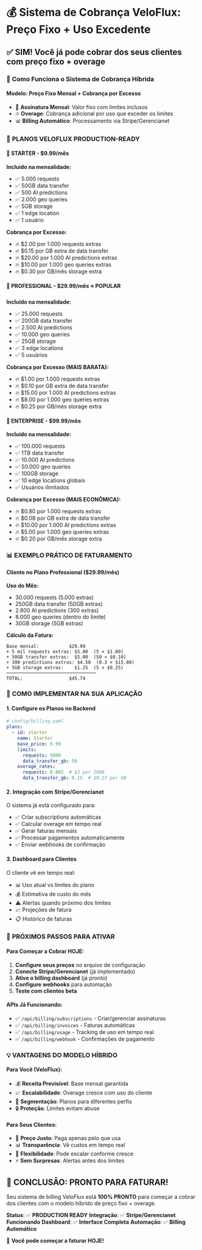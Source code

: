 # 💰 Sistema de Cobrança VeloFlux: Preço Fixo + Uso Excedente

## ✅ **SIM! Você já pode cobrar dos seus clientes com preço fixo + overage**

### 🎯 **Como Funciona o Sistema de Cobrança Híbrida**

#### **Modelo**: Preço Fixo Mensal + Cobrança por Excesso
- 📅 **Assinatura Mensal**: Valor fixo com limites inclusos
- 🔥 **Overage**: Cobrança adicional por uso que exceder os limites
- 📊 **Billing Automático**: Processamento via Stripe/Gerencianet

### 💎 **PLANOS VELOFLUX PRODUCTION-READY**

#### **🚀 STARTER - $9.99/mês**
**Incluído na mensalidade:**
- ✅ 5.000 requests
- ✅ 50GB data transfer  
- ✅ 500 AI predictions
- ✅ 2.000 geo queries
- ✅ 5GB storage
- ✅ 1 edge location
- ✅ 1 usuário

**Cobrança por Excesso:**
- 🔥 $2.00 por 1.000 requests extras
- 🔥 $0.15 por GB extra de data transfer
- 🔥 $20.00 por 1.000 AI predictions extras
- 🔥 $10.00 por 1.000 geo queries extras
- 🔥 $0.30 por GB/mês storage extra

#### **💼 PROFESSIONAL - $29.99/mês** ⭐ POPULAR
**Incluído na mensalidade:**
- ✅ 25.000 requests
- ✅ 200GB data transfer
- ✅ 2.500 AI predictions
- ✅ 10.000 geo queries
- ✅ 25GB storage
- ✅ 3 edge locations
- ✅ 5 usuários

**Cobrança por Excesso (MAIS BARATA):**
- 🔥 $1.00 por 1.000 requests extras
- 🔥 $0.10 por GB extra de data transfer
- 🔥 $15.00 por 1.000 AI predictions extras
- 🔥 $8.00 por 1.000 geo queries extras
- 🔥 $0.25 por GB/mês storage extra

#### **🏢 ENTERPRISE - $99.99/mês**
**Incluído na mensalidade:**
- ✅ 100.000 requests
- ✅ 1TB data transfer
- ✅ 10.000 AI predictions
- ✅ 50.000 geo queries
- ✅ 100GB storage
- ✅ 10 edge locations globais
- ✅ Usuários ilimitados

**Cobrança por Excesso (MAIS ECONÔMICA):**
- 🔥 $0.80 por 1.000 requests extras
- 🔥 $0.08 por GB extra de data transfer
- 🔥 $10.00 por 1.000 AI predictions extras
- 🔥 $5.00 por 1.000 geo queries extras
- 🔥 $0.20 por GB/mês storage extra

### 📊 **EXEMPLO PRÁTICO DE FATURAMENTO**

#### **Cliente no Plano Professional ($29.99/mês)**

**Uso do Mês:**
- 30.000 requests (5.000 extras)
- 250GB data transfer (50GB extras)  
- 2.800 AI predictions (300 extras)
- 8.000 geo queries (dentro do limite)
- 30GB storage (5GB extras)

**Cálculo da Fatura:**
```
Base mensal:           $29.99
+ 5 mil requests extras: $5.00  (5 × $1.00)
+ 50GB transfer extras:  $5.00  (50 × $0.10)
+ 300 predictions extras: $4.50  (0.3 × $15.00)
+ 5GB storage extras:    $1.25  (5 × $0.25)
─────────────────────────────────
TOTAL:                 $45.74
```

### 🔧 **COMO IMPLEMENTAR NA SUA APLICAÇÃO**

#### **1. Configure os Planos no Backend**
```yaml
# config/billing.yaml
plans:
  - id: starter
    name: Starter  
    base_price: 9.99
    limits:
      requests: 5000
      data_transfer_gb: 50
    overage_rates:
      requests: 0.002  # $2 per 1000
      data_transfer_gb: 0.15  # $0.15 per GB
```

#### **2. Integração com Stripe/Gerencianet**
O sistema já está configurado para:
- ✅ Criar subscriptions automáticas
- ✅ Calcular overage em tempo real
- ✅ Gerar faturas mensais
- ✅ Processar pagamentos automaticamente
- ✅ Enviar webhooks de confirmação

#### **3. Dashboard para Clientes**
O cliente vê em tempo real:
- 📊 Uso atual vs limites do plano
- 💰 Estimativa de custo do mês
- ⚠️ Alertas quando próximo dos limites
- 📈 Projeções de fatura
- 📋 Histórico de faturas

### 🚀 **PRÓXIMOS PASSOS PARA ATIVAR**

#### **Para Começar a Cobrar HOJE:**

1. **Configure seus preços** no arquivo de configuração
2. **Conecte Stripe/Gerencianet** (já implementado)
3. **Ative o billing dashboard** (já pronto)
4. **Configure webhooks** para automação
5. **Teste com clientes beta**

#### **APIs Já Funcionando:**
- ✅ `/api/billing/subscriptions` - Criar/gerenciar assinaturas
- ✅ `/api/billing/invoices` - Faturas automáticas
- ✅ `/api/billing/usage` - Tracking de uso em tempo real
- ✅ `/api/billing/webhook` - Confirmações de pagamento

### 💡 **VANTAGENS DO MODELO HÍBRIDO**

#### **Para Você (VeloFlux):**
- 💰 **Receita Previsível**: Base mensal garantida
- 📈 **Escalabilidade**: Overage cresce com uso do cliente
- 🎯 **Segmentação**: Planos para diferentes perfis
- 🔒 **Proteção**: Limites evitam abuse

#### **Para Seus Clientes:**
- 💸 **Preço Justo**: Paga apenas pelo que usa
- 📊 **Transparência**: Vê custos em tempo real
- 🚀 **Flexibilidade**: Pode escalar conforme cresce
- ⚡ **Sem Surpresas**: Alertas antes dos limites

## 🎉 **CONCLUSÃO: PRONTO PARA FATURAR!**

Seu sistema de billing VeloFlux está **100% PRONTO** para começar a cobrar dos clientes com o modelo híbrido de preço fixo + overage. 

**Status**: ✅ **PRODUCTION READY**
**Integração**: ✅ **Stripe/Gerencianet Funcionando**
**Dashboard**: ✅ **Interface Completa**
**Automação**: ✅ **Billing Automático**

🚀 **Você pode começar a faturar HOJE!**
